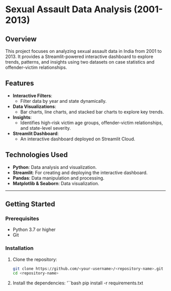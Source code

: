 # Sexual Assault Data Analysis (2001-2013)

## Overview
This project focuses on analyzing sexual assault data in India from 2001 to 2013. It provides a Streamlit-powered interactive dashboard to explore trends, patterns, and insights using two datasets on case statistics and offender-victim relationships.

## Features
- **Interactive Filters**: 
  - Filter data by year and state dynamically.
- **Data Visualizations**:
  - Bar charts, line charts, and stacked bar charts to explore key trends.
- **Insights**:
  - Identifies high-risk victim age groups, offender-victim relationships, and state-level severity.
- **Streamlit Dashboard**:
  - An interactive dashboard deployed on Streamlit Cloud.

## Technologies Used
- **Python**: Data analysis and visualization.
- **Streamlit**: For creating and deploying the interactive dashboard.
- **Pandas**: Data manipulation and processing.
- **Matplotlib & Seaborn**: Data visualization.

---

## Getting Started

### Prerequisites
- Python 3.7 or higher
- Git

### Installation
1. Clone the repository:
   ```bash
   git clone https://github.com/<your-username>/<repository-name>.git
   cd <repository-name>
2. Install the dependencies:
   '``bash
   pip install -r requirements.txt
